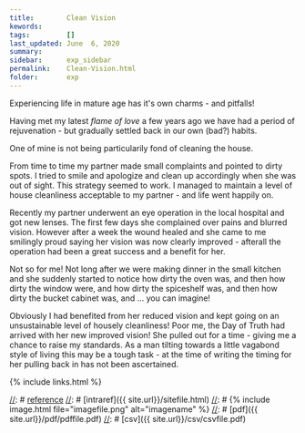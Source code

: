 ```yaml
---
title:        Clean Vision
kewords:              
tags:         []
last_updated: June  6, 2020    
summary:              
sidebar:      exp_sidebar
permalink:    Clean-Vision.html  
folder:       exp 
---    
```


[//]: # (Comments on edit:? )

Experiencing life in mature age has it's own charms - and pitfalls!

Having met my latest *flame of love* a few years ago we have had a period of rejuvenation -
but gradually settled back in our own (bad?) habits.

One of mine is not being particularily fond of cleaning the house.

From time to time my partner made small complaints and pointed to dirty spots.
I tried to smile and apologize and clean up accordingly when she was out of sight.
This strategy seemed to work.
I managed to maintain a level of house cleanliness acceptable to my partner -
and life went happily on.

Recently my partner underwent an eye operation in the local hospital and got new lenses.
The first few days she complained over pains and blurred vision.
However after a week the wound healed and she came to me smilingly proud saying her vision
was now clearly improved - afterall the operation had been a great success and a benefit for her.

Not so for me! Not long after we were making dinner in the small kitchen and she suddenly started
to notice how dirty the oven was, and then how dirty the window were, and how dirty the spiceshelf was,
and then how dirty the bucket cabinet was, and ... you can imagine!

Obviously I had benefited from her reduced vision and kept going on an unsustainable level of
housely cleanliness! Poor me, the Day of Truth had arrived with her new improved vision!
She pulled out for a time - giving me a chance to raise my standards.
As a man tilting towards a little vagabond style of living this may be a tough task -
at the time of writing the timing for her pulling back in has not been ascertained.



{% include links.html %}

[//]: # [reference](url)
[//]: # [intraref]({{ site.url}}/sitefile.html)
[//]: # {% include image.html file="imagefile.png" alt="imagename"  %}
[//]: # [pdf]({{ site.url}}/pdf/pdffile.pdf)
[//]: # [csv]({{ site.url}}/csv/csvfile.pdf)



